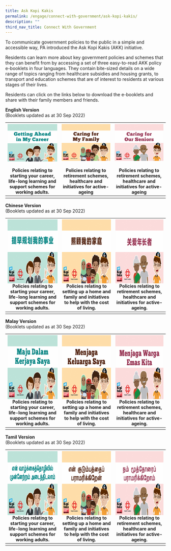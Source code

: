 ```yaml
---
title: Ask Kopi Kakis
permalink: /engage/connect-with-government/ask-kopi-kakis/
description: ""
third_nav_title: Connect With Government
---
```

To communicate government policies to the public in a simple and accessible way, PA introduced the Ask Kopi Kakis (AKK) initiative.

Residents can learn more about key government policies and schemes that they can benefit from by accessing a set of three easy-to-read AKK policy e-booklets in four languages. They contain bite-sized details on a wide range of topics ranging from healthcare subsidies and housing grants, to transport and education schemes that are of interest to residents at various stages of their lives.

Residents can click on the links below to download the e-booklets and share with their family members and friends.<br>

**English Version**<br>
(Booklets updated as at 30 Sep 2022)
		
|<a href="/files/Engage/getting%20ahead%20in%20my%20career%20eng%20mar%2023.pdf"><img style="height:200;width:250" align="left" src="/images/Engage/AKK%20Icons/career%20eng.png"><br><br><br><br><br><br><br><br></a>Policies relating to starting your career, life-long learning and support schemes for working adults.| <a href="/files/Engage/Caring%20for%20My%20Family_Final.pdf/files/Engage/pa-senior-a4-36pp-eng-30122021-(final).pdf"><img style="height:300;width:250" align="right" src="/images/Engage/AKK%20Icons/family%20eng.png"><br><br><br><br><br><br><br><br></a>Policies relating to retirement schemes, healthcare and initiatives for active-ageing | <a href="/files/Engage/caring%20for%20our%20seniors%20eng%20mar%2023.pdf"><img style="height:300;width:250" align="right" src="/images/Engage/AKK%20Icons/senior%20eng.png"><br><br><br><br><br><br><br><br></a>Policies relating to retirement schemes, healthcare and initiatives for active-ageing |
| -------- | -------- | -------- |
|      |      |      |


**Chinese Version**<br>
(Booklets updated as at 30 Sep 2022)


|<a href="/files/Engage/getting%20ahead%20in%20my%20career%20chn%20mar%2023.pdf"><img style="height:200px;width:250px" align="left" src="/images/Engage/AKK%20Icons/career%20chn.png"><br><br><br><br><br><br><br><br><br><br></a>Policies relating to starting your career, life-long learning and support schemes for working adults. | <a href="/files/Engage/Caring%20for%20my%20family%20CHN%20Sep22.pdf"><img style="height:200px;width:250px" align="center" src="/images/Engage/AKK%20Icons/family%20chn.png"><br></a>Policies relating to setting up a home and family and initiatives to help with the cost of living. | <a href="/files/Engage/caring%20for%20our%20seniors%20chn%20mar%2023.pdf"><img style="height:200px;width:250px" align="right" src="/images/Engage/AKK%20Icons/senior%20chn.png"><br><br><br><br><br><br><br><br><br><br></a>Policies relating to retirement schemes, healthcare and initiatives for active-ageing.|
| -------- | -------- | -------- |
|   |  | |


**Malay Version**<br>
(Booklets updated as at 30 Sep 2022)



|<a href="/files/Engage/getting%20ahead%20in%20my%20career%20mal%20mar%2023.pdf"><img style="height:200px;width:250px" align="left" src="/images/Engage/AKK%20Icons/career%20mal.png"><br><br><br><br><br><br><br><br><br><br></a>Policies relating to starting your career, life-long learning and support schemes for working adults. | <a href="/files/Engage/Caring%20for%20my%20family%20MAL%20Sep22.pdf"><img style="height:200px;width:250px" align="center" src="/images/Engage/AKK%20Icons/family%20mly.png"><br></a>Policies relating to setting up a home and family and initiatives to help with the cost of living. | <a href="/files/Engage/caring%20for%20our%20seniors%20mal%20mar%2023.pdf"><img style="height:200px;width:250px" align="right" src="/images/Engage/AKK%20Icons/senior%20mly.png"><br><br><br><br><br><br><br><br><br><br></a>Policies relating to retirement schemes, healthcare and initiatives for active-ageing. |
| -------- | -------- | -------- |
|  |  |


**Tamil Version**<br>
(Booklets updated as at 30 Sep 2022)



| <a href="/files/Engage/getting%20ahead%20in%20my%20career%20tml%20mar%2023.pdf"><img style="height:200px;width:250px" align="left" src="/images/Engage/AKK%20Icons/career%20tml.png"><br><br><br><br><br><br><br><br><br><br></a> Policies relating to starting your career, life-long learning and support schemes for working adults. | <a href="/files/Engage/Caring%20for%20my%20family%20TML%20Sep22.pdf"><img style="height:200px;width:250px" align="center" src="/images/Engage/AKK%20Icons/family%20tml.png"><br></a>Policies relating to setting up a home and family and initiatives to help with the cost of living.|<a href="/files/Engage/caring%20for%20our%20seniors%20tml%20mar%2023.pdf"><img style="height:200px;width:250px" align="right" src="/images/Engage/AKK%20Icons/senior%20tml.png"><br><br><br><br><br><br><br><br><br><br></a>Policies relating to retirement schemes, healthcare and initiatives for active-ageing. |
| -------- | -------- | -------- |
|  | | |